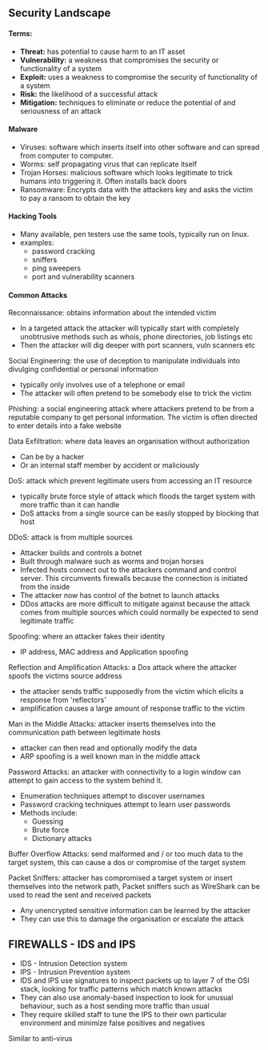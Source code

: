 ## Security Landscape

#### Terms:
- **Threat:** has potential to cause harm to an IT asset
- **Vulnerability:** a weakness that compromises the security or functionality of a system 
- **Exploit:** uses a weakness to compromise the security of functionality of a system 
- **Risk:** the likelihood of a successful attack
- **Mitigation:** techniques to eliminate or reduce the potential of and seriousness of an attack 

#### Malware

* Viruses: software which inserts itself into other software and can spread from computer to computer.
* Worms: self propagating virus that can replicate itself 
* Trojan Horses: malicious software which looks legitimate to trick humans into triggering it. Often installs back doors 
* Ransomware: Encrypts data with the attackers key and asks the victim to pay a ransom to obtain the key 

#### Hacking Tools

- Many available, pen testers use the same tools, typically run on linux.
- examples:
    * password cracking
    * sniffers
    * ping sweepers
    * port and vulnerability scanners


#### Common Attacks 

Reconnaissance: obtains information about the intended victim
- In a targeted attack the attacker will typically start with completely unobtrusive methods such as whois, phone directories, job listings etc
- Then the attacker will dig deeper with port scanners, vuln scanners etc 

Social Engineering: the use of deception to manipulate individuals into divulging confidential or personal information 
- typically only involves use of a telephone or email
- The attacker will often pretend to be somebody else to trick the victim 

Phishing: a social engineering attack where attackers pretend to be from a reputable company to get personal information. The victim is often directed to enter details into a fake website 

Data Exfiltration: where data leaves an organisation without authorization 
- Can be by a hacker
- Or an internal staff member by accident or maliciously 

DoS: attack which prevent legitimate users from accessing an IT resource
- typically brute force style of attack which floods the target system with more traffic than it can handle 
- DoS attacks from a single source can be easily stopped by blocking that host 

DDoS: attack is from multiple sources
- Attacker builds and controls a botnet
- Built through malware such as worms and trojan horses
- Infected hosts connect out to the attackers command and control server. This circumvents firewalls because the connection is initiated from the inside
- The attacker now has control of the botnet to launch attacks 
- DDos attacks are more difficult to mitigate against because the attack comes from multiple sources which could normally be expected to send legitimate traffic 

Spoofing: where an attacker fakes their identity
* IP address, MAC address and Application spoofing

Reflection and Amplification Attacks: a Dos attack where the attacker spoofs the victims source address
- the attacker sends traffic supposedly from the victim which elicits a response from 'reflectors'
- amplification causes a large amount of response traffic to the victim 

Man in the Middle Attacks: attacker inserts themselves into the communication path between legitimate hosts 
- attacker can then read and optionally modify the data 
- ARP spoofing is a well known man in the middle attack 

Password Attacks: an attacker with connectivity to a login window can attempt to gain access to the system behind it.
- Enumeration techniques attempt to discover usernames 
- Password cracking techniques attempt to learn user passwords
- Methods include:
    - Guessing
    - Brute force
    - Dictionary attacks 

Buffer Overflow Attacks: send malformed and / or too much data to the target system, this can cause a dos or compromise of the target system 

Packet Sniffers: attacker has compromised a target system or insert themselves into the network path, Packet sniffers such as WireShark can be used to read the sent and received packets 
- Any unencrypted sensitive information can be learned by the attacker 
- They can use this to damage the organisation or escalate the attack 

## FIREWALLS - IDS and IPS 

* IDS - Intrusion Detection system
* IPS - Intrusion Prevention system
* IDS and IPS use signatures to inspect packets up to layer 7 of the OSI stack, looking for traffic patterns which match known attacks 
* They can also use anomaly-based inspection to look for unusual behaviour, such as a host sending more traffic than usual 
* They require skilled staff to tune the IPS to their own particular environment and minimize false positives and negatives 

Similar to anti-virus










